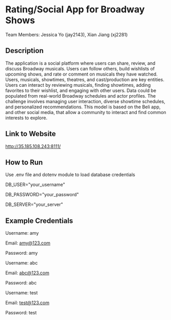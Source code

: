 # Rating/Social App for Broadway Shows

Team Members: Jessica Yo (jay2143), Xian Jiang (xj2281)

## Description
The application is a social platform where users can share, review, and discuss Broadway musicals. Users can follow others, build wishlists of upcoming shows, and rate or comment on musicals they have watched. Users, musicals, showtimes, theatres, and cast/production are key entities. Users can interact by reviewing musicals, finding showtimes, adding favorites to their wishlist, and engaging with other users. Data could be populated from real-world Broadway schedules and actor profiles. The challenge involves managing user interaction, diverse showtime schedules, and personalized recommendations. This model is based on the Beli app, and other social media, that allow a community to interact and find common interests to explore. 


## Link to Website
http://35.185.108.243:8111/


## How to Run
Use .env file and dotenv module to load database credentials

DB_USER="your_username"

DB_PASSWORD="your_password"

DB_SERVER="your_server"


## Example Credentials
Username: amy

Email: amy@123.com

Password: amy


Username: abc

Email: abc@123.com

Password: abc


Username: test

Email: test@123.com

Password: test
